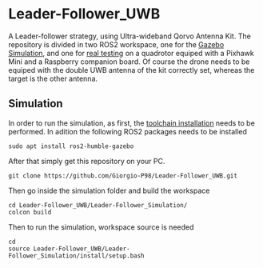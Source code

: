 # Leader-Follower_UWB
A Leader-follower strategy, using Ultra-wideband Qorvo Antenna Kit. The repository is divided in two ROS2 workspace, one for the [Gazebo Simulation](https://github.com/Giorgio-P98/Leader-Follower_UWB/tree/main/Leader-Follower_Simulation), and one for [real testing](https://github.com/Giorgio-P98/Leader-Follower_UWB/tree/main/Leader-Follower) on a quadrotor equiped with a Pixhawk Mini and a Raspberry companion board. Of course the drone needs to be equiped with the double UWB antenna of the kit correctly set, whereas the target is the other antenna.

## Simulation
In order to run the simulation, as first, the [toolchain installation](https://github.com/lucasantoro/PX4-ROS2-Tutorial/blob/main/docs/toolchain_installation.md) needs to be performed. In adition the following ROS2 packages needs to be installed
```
sudo apt install ros2-humble-gazebo
```
After that simply get this repository on your PC.
```
git clone https://github.com/Giorgio-P98/Leader-Follower_UWB.git
```
Then go inside the simulation folder and build the workspace
```
cd Leader-Follower_UWB/Leader-Follower_Simulation/
colcon build
```
Then to run the simulation, workspace source is needed
```
cd
source Leader-Follower_UWB/Leader-Follower_Simulation/install/setup.bash
```
